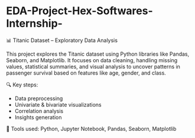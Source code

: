 # EDA-Project-Hex-Softwares-Internship-
📊 Titanic Dataset – Exploratory Data Analysis

This project explores the Titanic dataset using Python libraries like Pandas, Seaborn, and Matplotlib. It focuses on data cleaning, handling missing values, statistical summaries, and visual analysis to uncover patterns in passenger survival based on features like age, gender, and class.

🔍 Key steps:

* Data preprocessing
* Univariate & bivariate visualizations
* Correlation analysis
* Insights generation

📁 Tools used: Python, Jupyter Notebook, Pandas, Seaborn, Matplotlib
